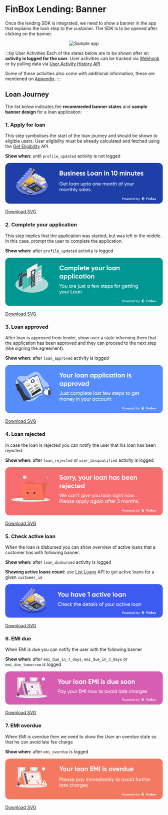 # FinBox Lending: Banner

Once the lending SDK is integrated, we need to show a banner in the app that explains the loan step to the customer. The SDK is to be opened after clicking on the banner.

<div style="text-align:center;">
<img src="https://finbox-cdn.s3.ap-south-1.amazonaws.com/docs/assets/servicing/Banner-ll.png" alt="Sample app" style="width:30%" />
</div>

:::tip User Activities
Each of the states below are to be shown after an **activity is logged for the user**. User activities can be tracked via [Webhook](/middleware/webhook.html) or by pulling data via [User Activity History API](/middleware/sourcing-rest-api.html#user-activity-history)

Some of these activities also come with additional information, these are mentioned on [Appendix](/middleware/appendix.html#list-of-user-activities).
:::

## Loan Journey

The list below indicates the **recommeded banner states** and **sample banner design** for a loan application:

### 1. Apply for loan

This step symbolises the start of the loan journey and should be shown to eligible users. User eligibility must be already calculated and fetched using the [Get Eligibility](/middleware/sourcing-rest-api.html#get-eligibility) API.

**Show when:** until `profile_updated` activity is not logged

<img src="/apply_for_loan.svg" alt="Apply for loan" />

<a href="/apply_for_loan.svg" download>Download SVG</a>

### 2. Complete your application

This step implies that the application was started, but was left in the middle. In this case, prompt the user to complete the application.

**Show when:** after `profile_updated` activity is logged

<img src="/incomplete_loan.svg" alt="Incomplete loan" />

<a href="/incomplete_loan.svg" download>Download SVG</a>

### 3. Loan approved

After loan is approved from lender, show user a state informing them that the application has been approved and they can proceed to the next step (like signing the agreement).

**Show when:** after `loan_approved` activity is logged

<img src="/loan_approved.svg" alt="Loan Approved" />

<a href="/loan_approved.svg" download>Download SVG</a>

### 4. Loan rejected

In case the loan is rejected you can notify the user that his loan has been rejected

**Show when:** after `loan_rejected` or `user_disqualified` activity is logged

<img src="/loan_rejected.svg" alt="Loan rejected" />

<a href="/loan_rejected.svg" download>Download SVG</a>

### 5. Check active loan

When the loan is disbursed you can show overview of active loans that a customer has with following banner.

**Show when:** after `loan_disbursed` activity is logged

**Showing active loans count:** use [List Loans](/middleware/sourcing-rest-api.html#list-loans) API to get active loans for a given `customer_id`

<img src="/active_loan.svg" alt="Active loan" />

<a href="/active_loan.svg" download>Download SVG</a>

### 6. EMI due

When EMI is due you can notify the user with the following banner

**Show when:** after `emi_due_in_7_days`, `emi_due_in_3_days` or `emi_due_tomorrow` is logged

<img src="/emi_due.svg" alt="EMI due" />

<a href="/emi_due.svg" download>Download SVG</a>

### 7. EMI overdue

When EMI is overdue then we need to show the User an overdue state so that he can avoid late fee charge

**Show when:** after `emi_overdue` is logged

<img src="/emi_overdue.svg" alt="EMI overdue" />

<a href="/emi_overdue.svg" download>Download SVG</a>